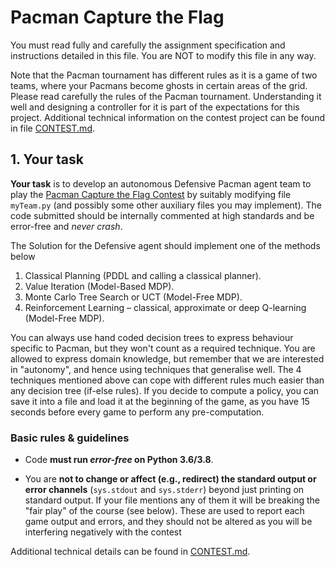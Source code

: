 # Pacman Capture the Flag

You must read fully and carefully the assignment specification and instructions detailed in this file. You are NOT to modify this file in any way.


Note that the Pacman tournament has different rules as it is a game of two teams, where your Pacmans become ghosts in certain areas of the grid. Please read carefully the rules of the Pacman tournament. Understanding it well and designing a controller for it is part of the expectations for this project. Additional technical information on the contest project can be found in file [CONTEST.md](CONTEST.md). 


## 1. Your task

**Your task** is to develop an autonomous Defensive Pacman agent team to play the [Pacman Capture the Flag Contest](http://ai.berkeley.edu/contest.html) by suitably modifying file `myTeam.py` (and possibly some other auxiliary files you may implement). The code submitted should be internally commented at high standards and be error-free and _never crash_. 

The Solution for the Defensive agent should implement one of the methods below

1. Classical Planning (PDDL and calling a classical planner).
2. Value Iteration (Model-Based MDP).
3. Monte Carlo Tree Search or UCT (Model-Free MDP).
4. Reinforcement Learning – classical, approximate or deep Q-learning (Model-Free MDP).

You can always use hand coded decision trees to express behaviour specific to Pacman, but they won't count as a required technique. You are allowed to express domain knowledge, but remember that we are interested in "autonomy", and hence using techniques that generalise well. The 4 techniques mentioned above can cope with different rules much easier than any decision tree (if-else rules). If you decide to compute a policy, you can save it into a file and load it at the beginning of the game, as you have 15 seconds before every game to perform any pre-computation.

### Basic rules & guidelines

* Code **must run _error-free_ on Python 3.6/3.8**. 

* You are **not to change or affect (e.g., redirect) the standard output or error channels** (`sys.stdout` and `sys.stderr`) beyond just printing on standard output. If your file mentions any of them it will be breaking the "fair play" of the course (see below). These are used to report each game output and errors, and they should not be altered as you will be interfering negatively with the contest 

Additional technical details can be found in [CONTEST.md](CONTEST.md). 


